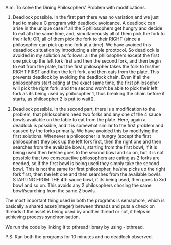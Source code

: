 Aim: To solve the Dining Philosophers' Problem with modifications.

1. Deadlock possible.
 In the first part there was no variation and we just had to make a C program with deadlock avoidance. A deadlock can arise in the unique case if all the 5 philosophers get hungry and decide to eat ath the same time, and, simultaneously all of them pick the fork to their left; OR,  all of them pick the fork to their RIGHT (since a philosopher can pick up one fork at a time). We have avoided this deaadlock situation by introducing a simple prootocol. So deadlock is avoided in my solution as follows: all the philosophers except the first one pick up the left fork first and then the second fork, and then begin to eat from the plate, but the first philosopher takes the fork to his/her RIGHT FIRST and then the left fork, and then eats from the plate. This prevents deadlock by avoiding the deadlock chain. Even if all the philosophers start eating at the exact same time, the first philosopher will pick the right fork, and the second won't be able to pick their left fork as its being used by philosopher 1, thus breaking the chain before it starts, as philosopher 2 is put to wait().


2. Deadlock possible.
 In the second part, there is a modification to the problem, that philosophers need two forks and any one of the 4 sauce bowls available on the table to eat from the plate. Here, again a deadlock is possible, and it is somewhat similar to the first problem and caused by the forks primarily. We have avoided this by modifying the first solutions.
 Whenever a philosopher is hungry (except the first philosopher) they pick up the left fork first, then the right one and then searches from the available bowls, starting from the first bowl, if it is being used then he/she goes to the second bowl and so on, but it is not possible that two consequetive philosophers are eating as 2 forks are needed, so if the first bowl is being used they simply take the second bowl.
 This is not the same for first philosopher, he/she picks up the right fork first, then the left one and then searches from the available bowls STARTING FROM THE 4th sauce bowl, if its being used, then goes to 3rd bowl and so on. This avoids any 2 philosophers chosing the same bowl/searching from the same 2 bowls.

The most important thing used in both the programs is semaphore, which is basically a shared asset(integer) between threads and puts a check on threads if the asset is being used by another thread or not, it helps in achieving process synchronisation.


We run the code by linking it to pthread library by using -lpthread.


P.S: Ran both the programs for 10 minutes and no deadlock observed.
